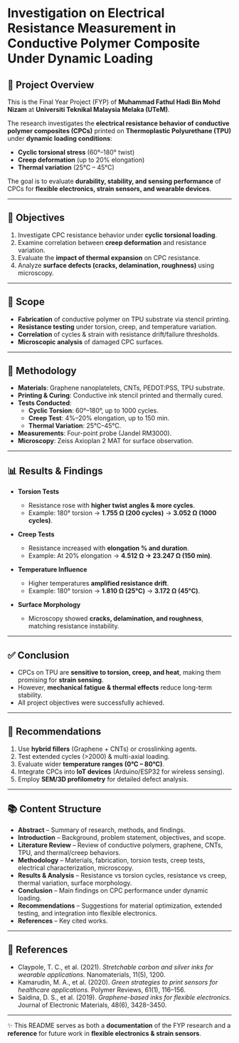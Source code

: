 # Investigation on Electrical Resistance Measurement in Conductive Polymer Composite Under Dynamic Loading  

## 📖 Project Overview  
This is the Final Year Project (FYP) of **Muhammad Fathul Hadi Bin Mohd Nizam** at **Universiti Teknikal Malaysia Melaka (UTeM)**.  

The research investigates the **electrical resistance behavior of conductive polymer composites (CPCs)** printed on **Thermoplastic Polyurethane (TPU)** under **dynamic loading conditions**:  
- **Cyclic torsional stress** (60°–180° twist)  
- **Creep deformation** (up to 20% elongation)  
- **Thermal variation** (25°C – 45°C)  

The goal is to evaluate **durability, stability, and sensing performance** of CPCs for **flexible electronics, strain sensors, and wearable devices**.  

---

## 🎯 Objectives  
1. Investigate CPC resistance behavior under **cyclic torsional loading**.  
2. Examine correlation between **creep deformation** and resistance variation.  
3. Evaluate the **impact of thermal expansion** on CPC resistance.  
4. Analyze **surface defects (cracks, delamination, roughness)** using microscopy.  

---

## 📌 Scope  
- **Fabrication** of conductive polymer on TPU substrate via stencil printing.  
- **Resistance testing** under torsion, creep, and temperature variation.  
- **Correlation** of cycles & strain with resistance drift/failure thresholds.  
- **Microscopic analysis** of damaged CPC surfaces.  

---

## 🔬 Methodology  
- **Materials**: Graphene nanoplatelets, CNTs, PEDOT:PSS, TPU substrate.  
- **Printing & Curing**: Conductive ink stencil printed and thermally cured.  
- **Tests Conducted**:  
  - **Cyclic Torsion**: 60°–180°, up to 1000 cycles.  
  - **Creep Test**: 4%–20% elongation, up to 150 min.  
  - **Thermal Variation**: 25°C–45°C.  
- **Measurements**: Four-point probe (Jandel RM3000).  
- **Microscopy**: Zeiss Axioplan 2 MAT for surface observation.  

---

## 📊 Results & Findings  
- **Torsion Tests**  
  - Resistance rose with **higher twist angles & more cycles**.  
  - Example: 180° torsion → **1.755 Ω (200 cycles)** → **3.052 Ω (1000 cycles)**.  

- **Creep Tests**  
  - Resistance increased with **elongation % and duration**.  
  - Example: At 20% elongation → **4.512 Ω → 23.247 Ω (150 min)**.  

- **Temperature Influence**  
  - Higher temperatures **amplified resistance drift**.  
  - Example: 180° torsion → **1.810 Ω (25°C)** → **3.172 Ω (45°C)**.  

- **Surface Morphology**  
  - Microscopy showed **cracks, delamination, and roughness**, matching resistance instability.  

---

## ✅ Conclusion  
- CPCs on TPU are **sensitive to torsion, creep, and heat**, making them promising for **strain sensing**.  
- However, **mechanical fatigue & thermal effects** reduce long-term stability.  
- All project objectives were successfully achieved.  

---

## 🚀 Recommendations  
1. Use **hybrid fillers** (Graphene + CNTs) or crosslinking agents.  
2. Test extended cycles (>2000) & multi-axial loading.  
3. Evaluate wider **temperature ranges (0°C – 80°C)**.  
4. Integrate CPCs into **IoT devices** (Arduino/ESP32 for wireless sensing).  
5. Employ **SEM/3D profilometry** for detailed defect analysis.  

---

## 📚 Content Structure  
- **Abstract** – Summary of research, methods, and findings.  
- **Introduction** – Background, problem statement, objectives, and scope.  
- **Literature Review** – Review of conductive polymers, graphene, CNTs, TPU, and thermal/creep behaviors.  
- **Methodology** – Materials, fabrication, torsion tests, creep tests, electrical characterization, microscopy.  
- **Results & Analysis** – Resistance vs torsion cycles, resistance vs creep, thermal variation, surface morphology.  
- **Conclusion** – Main findings on CPC performance under dynamic loading.  
- **Recommendations** – Suggestions for material optimization, extended testing, and integration into flexible electronics.  
- **References** – Key cited works.  

---

## 📜 References  
- Claypole, T. C., et al. (2021). *Stretchable carbon and silver inks for wearable applications.* Nanomaterials, 11(5), 1200.  
- Kamarudin, M. A., et al. (2020). *Green strategies to print sensors for healthcare applications.* Polymer Reviews, 61(1), 116–156.  
- Saidina, D. S., et al. (2019). *Graphene-based inks for flexible electronics.* Journal of Electronic Materials, 48(6), 3428–3450.  

---

✨ This README serves as both a **documentation** of the FYP research and a **reference** for future work in **flexible electronics & strain sensors**.  



